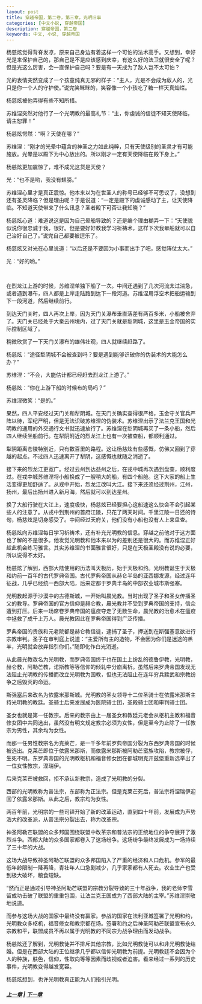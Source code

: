 ```yaml
---
layout: post
title: 穿越帝国，第二卷，第三章，光明旧事
categories: [中文小说, 穿越帝国]
description: 穿越帝国，第二卷
keywords: 中文, 小说, 穿越帝国
---
```


杨慈炫觉得背脊发凉，原来自己身边有着这样一个可怕的法术高手。又想到，幸好光是来保护自己的，那自己是不是应该感到庆幸，有这么好的法卫就很安全了呢？但是光这么厉害，会一直保护自己吗？要是有一天成为了敌人岂不太可怕？

光的表情突然变成了一个孩童纯真无邪的样子：“主人，光是不会成为敌人的，光只是你一个人的守护使。”说完笑眯眯的，笑容像一个小孩吃了糖一样天真灿烂。

杨慈炫被他弄得有些不知所措。

苏维涅突然对他行了一个光明教的最高礼节：“主，你虔诚的信徒不知天使降临，请主恕罪！”

杨慈炫愕然：“啊？天使在哪？”

苏维涅：“刚才的光晕中蕴含的神圣之力如此纯粹，只有天使级别的圣灵才有可能施放。光晕是以殿下为中心放出的。所以刚才一定有天使降临在殿下身上。”

杨慈炫更加震惊了，难不成光这货是天使？

光：“也不是哟，我没有翅膀。”

苏维涅心里才是真正震惊。他本来以为在世圣人的称号已经够不可思议了，没想到还有圣灵降临？但是理由呢？于是说道：“一定是殿下的虔诚感动了主，让天使降临。不知道天使带来了什么讯息？圣者殿下可否让我知晓？”

杨慈炫心道：难道说这是因为自己晕船导致的？还是编个理由糊弄一下：“天使貌似说你很忠诚于我，很好。但是要好好教我学习祈祷术，这样下次我晕船就可以自己治好自己了。”说完自己都要被逗乐了。

杨慈炫又对光在心里说道：“以后还是不要因为小事而出手了吧，感觉阵仗太大。”

光：“好的哟。”

<br>

在烈龙江上游的时候，苏维涅单独下船了一次。中间还遇到了几次河流太过湍急，或者遇到瀑布，四人都是上岸走陆路到达下一段河道。苏维涅用浮空术把船运输到下一段河道，然后继续前行。

到达天门关时，四人再次上岸，因为天门关瀑布垂直落差有两百多米，小船被舍弃了。天门关已经处于大秦云州境内，过了天门关就是犁阴城，这里是玉金帝国的实际控制区域了。

稍微欣赏了一下天门关瀑布的雄伟壮观，四人就继续赶路了。

杨慈炫：“途径犁阴城不会被查到吗？要是遇到能够识破你的伪装术的大能怎么办？”

苏维涅：“不会，大能估计都已经赶去烈龙江上游了。”

杨慈炫：“你在上游下船的时候布的局吗？”

苏维涅微笑：“是的。”

果然，四人平安经过天门关和犁阴城。在天门关确实查得很严格，玉金守关官兵严阵以待，军纪严明，但是无法识破苏维涅的伪装术。苏维涅出示了法兰克王国和光明教的通用的外交通行文书就迅速放行了。苏维涅在犁阴城再买了一条小船，然后四人继续坐船前行。在犁阴附近的烈龙江上也有一次被查船，都顺利通过。

犁阴距离苍陵特别近，只有数百里的路程。这让杨慈炫有些感慨，仿佛又回到了穿越的起点。不过四人迅速离开了犁阴，这感慨也就随之消逝了。

接下来的烈龙江更宽广。经过云州到达益州之后，在戎中城再次遇到盘查，顺利度过。在戎中城苏维涅将小船换成了一艘稍大的船，有四个船舱。这下大家的船上生活变得更加舒适了。从戎中开始，烈龙江改叫大江。接下来还须经过荆州，江州，扬州，最后出扬州进入新月海，然后就可以到达星州。

换了大船行驶在大江上，速度极快，杨慈炫已经要担心这船速这么快会不会引起某些人的注意了。从戎中到荆州的首府江陵，只花了两天时间。千里江陵一日还的诗句，杨慈炫是切身感受了。中间经过天府关，他们没有小船也没有人上来盘查。

杨慈炫向苏维涅每日学习祈祷术，还有补充光明教的信息。穿越之前他对于这方面也了解的不是很多。他发觉光明教和他本来以为的差别还是很大的。而苏维涅正好趁此机会练习雅言。其实苏维涅的书面雅言很好，只是在天极圣殿没有说的必要，所以说得不太好。

杨慈炫了解到，西部大陆使用的历法叫天极历，始于天极和约。光明教诞生于天极和约前一百年的古代罗典帝国。古代罗典帝国从赫仑半岛的亚西娜发源，经过连年征战，几乎已经统一西部大陆，后来定都于罗典半岛的中部农业城市斯强塞。

光明教起源于沙漠中的古德斯城，一开始叫晨光教。当时出现了圣子和圣女传播圣父的教导。罗典帝国的官方信仰是赫仑教，晨光教并不受到罗典帝国的支持，信众遭到打压。后来一场席卷罗典帝国的瘟疫夺走了无数生命，晨光教的治愈术在瘟疫中拯救了成千上万人。晨光教因此在罗典帝国得到广泛传播。

罗典帝国的贵族和元老院都是赫仑教信徒，逮捕了圣子，押送到在斯强塞意欲进行宗教审判。圣子在审判庭上说道：“主爱所有主的造物，不会因为你们是迷途的羔羊，光明就会放弃指引你们。”随即化作白光消逝。

从此晨光教改名为光明教，而罗典帝国终于也在国土上纷乱的德鲁伊教，光明教，赫仑教，阿勒芒教，诺斯教等等信仰的倾轧中分崩离析。虽然后来罗典帝国发现无法阻止光明教的传播而改立光明教为国教，但也无法阻止在连年穷兵黩武和宗教纷争之后毁灭的命运。

斯强塞后来改名为依露米那斯城。光明教的圣女领导十二位圣骑士在依露米那斯主持光明教的教廷。圣骑士后来发展成为医院骑士团，圣殿骑士团和审判骑士团。

圣女也就是第一任教宗。后来的教宗由上一届圣女和教廷元老会从枢机主教和福音修女团中共同选出，虽然没有明文规定教宗必须为女性，但是至今为止除了一任教宗为男性，其余均为女性。

而那一任男性教宗名为克莱芒，是一千多年前罗典帝国分裂为东西罗典帝国的时候被选出。克莱芒即位于依露米那斯，而依露米那斯被阿勒芒蛮族攻陷，教宗被俘，生死不明。东罗典帝国的光明教枢机和福音修女团在都城明克开兹堡重新选举出了一位女性教宗，涅瑞伊。

后来克莱芒被救回，拒不承认新教宗，造成了光明教的分裂。

西部的光明教称为普法宗，东部称为正法宗。但是克莱芒死后，普法宗将涅瑞伊迎回了依露米那斯。从此之后，教宗均为女性。

两百年前，光明宗的一些司铎开始了新的改革运动，直到四十年前，发展成为声势浩大的改革派，从普法宗分裂出去，称为改革宗。

神圣阿勒芒联盟的众多邦国围绕联盟中改革宗和普法宗的正统地位的争夺展开了激烈斗争。西部大陆的众多国家都卷入了这场纷争。这场纷争最终发展成为一场持续了三十年的大战。

这场大战导致神圣阿勒芒联盟的众多邦国陷入了严重的经济和人口危机。参军的最低年龄限制一降再降，青壮年人口急剧减少，几乎家家都有人死去。农业生产也受到极大破坏，粮食短缺。

“然而正是通过引导神圣阿勒芒联盟的宗教分裂导致的三十年战争，我的老师李雪留成功击破了联盟的重重包围，让法兰克王国成为了西部大陆的主宰。”苏维涅崇敬地说道。

而参与这场大战的国家中最终没有赢家。参战的国家在法利亚城签署了光明和约，光明教众多枢机，福音修女和教宗都在场。签署和约之后神圣阿勒芒联盟宣布永久宗教和平，联盟成员不再以属于光明教的不同宗为战争理由而发动战争。

杨慈炫还了解到，光明教徒并不排斥其他宗教，比如光明教徒可以和非光明教徒结婚。但是在西部大陆的王位继承几乎都以信仰光明教为前提。光明教廷不会因为个人的种族，肤色，信仰，性取向等等因素而歧视或者迫害。看来经过一系列的历史事件，光明教变得越发宽容。

杨慈炫想到，也许光明教真正能为人们指引光明。

##### [上一章](/2020/03/25/TimeTravellerEmpire-2-2/) | [下一章](/2020/03/28/TimeTravellerEmpire-2-4)
